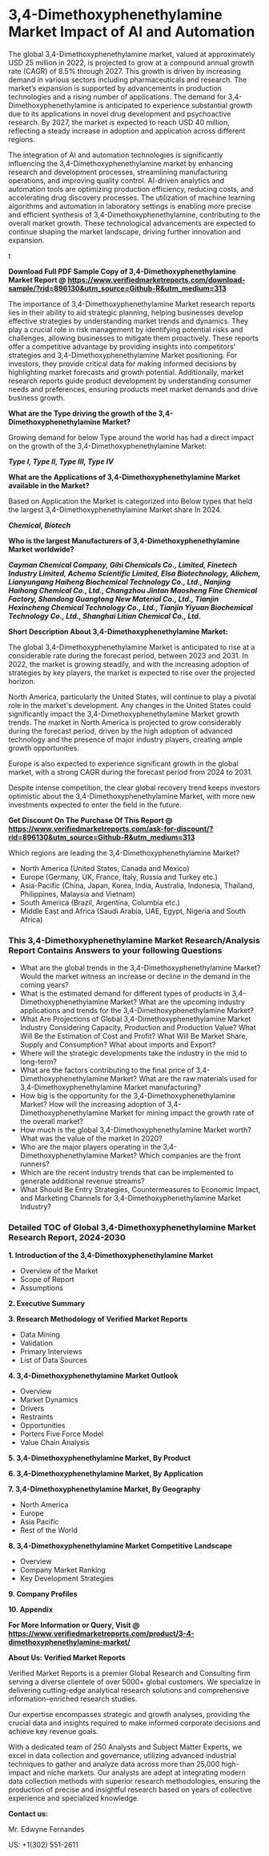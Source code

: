 <meta name="title" content="Global 3,4-Dimethoxyphenethylamine Market Impact of AI and Automation"><meta name="description" content="The global 3,4-Dimethoxyphenethylamine market, valued at approximately USD 25 million in 2022, is projected to grow at a compound annual growth rate (CAGR) of 8.5% thr"><meta name="title" content="3,4-Dimethoxyphenethylamine Market Size, Share, Scope, Trends, Growth, Opportunities, Analysis, Forecast"><h1>3,4-Dimethoxyphenethylamine Market Impact of AI and Automation</h1><p>The global 3,4-Dimethoxyphenethylamine market, valued at approximately USD 25 million in 2022, is projected to grow at a compound annual growth rate (CAGR) of 8.5% through 2027. This growth is driven by increasing demand in various sectors including pharmaceuticals and research. The market’s expansion is supported by advancements in production technologies and a rising number of applications. The demand for 3,4-Dimethoxyphenethylamine is anticipated to experience substantial growth due to its applications in novel drug development and psychoactive research. By 2027, the market is expected to reach USD 40 million, reflecting a steady increase in adoption and application across different regions.</p><p>The integration of AI and automation technologies is significantly influencing the 3,4-Dimethoxyphenethylamine market by enhancing research and development processes, streamlining manufacturing operations, and improving quality control. AI-driven analytics and automation tools are optimizing production efficiency, reducing costs, and accelerating drug discovery processes. The utilization of machine learning algorithms and automation in laboratory settings is enabling more precise and efficient synthesis of 3,4-Dimethoxyphenethylamine, contributing to the overall market growth. These technological advancements are expected to continue shaping the market landscape, driving further innovation and expansion.</p>t</p><p id="" class=""><strong>Download Full PDF Sample Copy of 3,4-Dimethoxyphenethylamine Market Report @ <a href="https://www.verifiedmarketreports.com/download-sample/?rid=896130&utm_source=Github-R&utm_medium=313" target="_blank">https://www.verifiedmarketreports.com/download-sample/?rid=896130&utm_source=Github-R&utm_medium=313</a></strong></p><p>The importance of&nbsp;3,4-Dimethoxyphenethylamine Market research reports lies in their ability to aid strategic planning, helping businesses develop effective strategies by understanding market trends and dynamics. They play a crucial role in risk management by identifying potential risks and challenges, allowing businesses to mitigate them proactively. These reports offer a competitive advantage by providing insights into competitors' strategies and 3,4-Dimethoxyphenethylamine Market positioning. For investors, they provide critical data for making informed decisions by highlighting market forecasts and growth potential. Additionally, market research reports guide product development by understanding consumer needs and preferences, ensuring products meet market demands and drive business growth.</p><p><strong>What are the&nbsp;Type driving the growth of the 3,4-Dimethoxyphenethylamine Market?</strong></p><p id="" class="">Growing demand for below Type around the world has had a direct impact on the growth of the 3,4-Dimethoxyphenethylamine Market:</p><em><strong>Type I, Type II, Type III, Type IV</strong></em></p><strong>What are the&nbsp;Applications&nbsp;of 3,4-Dimethoxyphenethylamine Market available in the Market?</strong></p><p id="" class="">Based on Application the Market is categorized into Below types that held the largest 3,4-Dimethoxyphenethylamine Market share In 2024.</p><em><strong>Chemical, Biotech</strong></em></p><strong>Who is the largest Manufacturers of 3,4-Dimethoxyphenethylamine Market worldwide?</strong></p><p><em><strong>Cayman Chemical Company, Gihi Chemicals Co., Limited, Finetech Industry Limited, Achemo Scientific Limited, Elsa Biotechnology, Alichem, Lianyungang Haiheng Biochemical Technology Co., Ltd., Nanjing Haihong Chemical Co., Ltd., Changzhou Jintan Maosheng Fine Chemical Factory, Shandong Guangtong New Material Co., Ltd., Tianjin Hexincheng Chemical Technology Co., Ltd., Tianjin Yiyuan Biochemical Technology Co., Ltd., Shanghai Litian Chemical Co., Ltd.</strong></em></p><p id="" class=""><strong>Short Description About 3,4-Dimethoxyphenethylamine Market:</strong></p><p>The global 3,4-Dimethoxyphenethylamine Market is anticipated to rise at a considerable rate during the forecast period, between 2023 and 2031. In 2022, the market is growing steadily, and with the increasing adoption of strategies by key players, the market is expected to rise over the projected horizon.</p><p>North America, particularly the United States, will continue to play a pivotal role in the market's development. Any changes in the United States could significantly impact the 3,4-Dimethoxyphenethylamine Market growth trends. The market in North America is projected to grow considerably during the forecast period, driven by the high adoption of advanced technology and the presence of major industry players, creating ample growth opportunities.</p><p>Europe is also expected to experience significant growth in the global market, with a strong CAGR during the forecast period from 2024 to 2031.</p><p>Despite intense competition, the clear global recovery trend keeps investors optimistic about the 3,4-Dimethoxyphenethylamine Market, with more new investments expected to enter the field in the future.</p><p id="" class=""><strong>Get Discount On The Purchase Of This Report @ <a href="https://www.verifiedmarketreports.com/ask-for-discount/?rid=896130&utm_source=Github-R&utm_medium=313" target="_blank">https://www.verifiedmarketreports.com/ask-for-discount/?rid=896130&utm_source=Github-R&utm_medium=313</a></strong></p>Which regions are leading the 3,4-Dimethoxyphenethylamine Market?</p><ul><li>North America (United States, Canada and Mexico)</li><li>Europe (Germany, UK, France, Italy, Russia and Turkey etc.)</li><li>Asia-Pacific (China, Japan, Korea, India, Australia, Indonesia, Thailand, Philippines, Malaysia and Vietnam)</li><li>South America (Brazil, Argentina, Columbia etc.)</li><li>Middle East and Africa (Saudi Arabia, UAE, Egypt, Nigeria and South Africa)</li></ul><h3 id="" class="">This 3,4-Dimethoxyphenethylamine Market Research/Analysis Report Contains Answers to your following Questions</h3><ul><li>What are the global trends in the 3,4-Dimethoxyphenethylamine Market? Would the market witness an increase or decline in the demand in the coming years?</li><li>What is the estimated demand for different types of products in 3,4-Dimethoxyphenethylamine Market? What are the upcoming industry applications and trends for the 3,4-Dimethoxyphenethylamine Market?</li><li>What Are Projections of Global 3,4-Dimethoxyphenethylamine Market Industry Considering Capacity, Production and Production Value? What Will Be the Estimation of Cost and Profit? What Will Be Market Share, Supply and Consumption? What about imports and Export?</li><li>Where will the strategic developments take the industry in the mid to long-term?</li><li>What are the factors contributing to the final price of 3,4-Dimethoxyphenethylamine Market? What are the raw materials used for 3,4-Dimethoxyphenethylamine Market manufacturing?</li><li>How big is the opportunity for the 3,4-Dimethoxyphenethylamine Market? How will the increasing adoption of 3,4-Dimethoxyphenethylamine Market for mining impact the growth rate of the overall market?</li><li>How much is the global 3,4-Dimethoxyphenethylamine Market worth? What was the value of the market In 2020?</li><li>Who are the major players operating in the 3,4-Dimethoxyphenethylamine Market? Which companies are the front runners?</li><li>Which are the recent industry trends that can be implemented to generate additional revenue streams?</li><li>What Should Be Entry Strategies, Countermeasures to Economic Impact, and Marketing Channels for 3,4-Dimethoxyphenethylamine Market Industry?</li></ul><h3 id="" class="">Detailed TOC of Global 3,4-Dimethoxyphenethylamine Market Research Report, 2024-2030</h3><p id="" class=""><strong>1. Introduction of the 3,4-Dimethoxyphenethylamine Market</strong></p><ul><li>Overview of the Market</li><li>Scope of Report</li><li>Assumptions</li></ul><p id="" class=""><strong>2. Executive Summary</strong></p><p id="" class=""><strong>3. Research Methodology of Verified Market Reports</strong></p><ul><li>Data Mining</li><li>Validation</li><li>Primary Interviews</li><li>List of Data Sources</li></ul><p id="" class=""><strong>4. 3,4-Dimethoxyphenethylamine Market Outlook</strong></p><ul><li>Overview</li><li>Market Dynamics</li><li>Drivers</li><li>Restraints</li><li>Opportunities</li><li>Porters Five Force Model</li><li>Value Chain Analysis</li></ul><p id="" class=""><strong>5. 3,4-Dimethoxyphenethylamine Market, By Product</strong></p><p id="" class=""><strong>6. 3,4-Dimethoxyphenethylamine Market, By Application</strong></p><p id="" class=""><strong>7. 3,4-Dimethoxyphenethylamine Market, By Geography</strong></p><ul><li>North America</li><li>Europe</li><li>Asia Pacific</li><li>Rest of the World</li></ul><p id="" class=""><strong>8. 3,4-Dimethoxyphenethylamine Market Competitive Landscape</strong></p><ul><li>Overview</li><li>Company Market Ranking</li><li>Key Development Strategies</li></ul><p id="" class=""><strong>9. Company Profiles</strong></p><p id="" class=""><strong>10. Appendix</strong></p><p id="" class=""><strong>For More Information or Query, Visit @ <a href="https://www.verifiedmarketreports.com/product/3-4-dimethoxyphenethylamine-market/" target="_blank">https://www.verifiedmarketreports.com/product/3-4-dimethoxyphenethylamine-market/</a></strong></p><p id="" class=""><strong>About Us: Verified Market Reports</strong></p><p id="" class="">Verified Market Reports is a premier Global Research and Consulting firm serving a diverse clientele of over 5000+ global customers. We specialize in delivering cutting-edge analytical research solutions and comprehensive information-enriched research studies.</p><p id="" class="">Our expertise encompasses strategic and growth analyses, providing the crucial data and insights required to make informed corporate decisions and achieve key revenue goals.</p><p id="" class="">With a dedicated team of 250 Analysts and Subject Matter Experts, we excel in data collection and governance, utilizing advanced industrial techniques to gather and analyze data across more than 25,000 high-impact and niche markets. Our analysts are adept at integrating modern data collection methods with superior research methodologies, ensuring the production of precise and insightful research based on years of collective experience and specialized knowledge.</p><p id="" class=""><strong>Contact us:</strong></p><p id="" class="">Mr. Edwyne Fernandes</p><p id="" class="">US: +1(302) 551-2611</p>